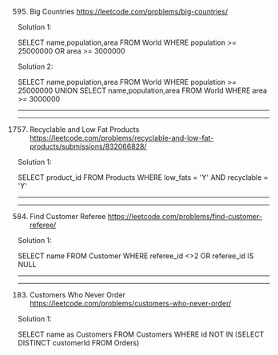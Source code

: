 595. Big Countries
https://leetcode.com/problems/big-countries/

Solution 1:

SELECT name,population,area FROM World
WHERE population >= 25000000 OR area >= 3000000

Solution 2:

SELECT name,population,area FROM World
WHERE population >= 25000000 
UNION
SELECT name,population,area FROM World
WHERE area >= 3000000

************************************************
************************************************

1757. Recyclable and Low Fat Products
https://leetcode.com/problems/recyclable-and-low-fat-products/submissions/832066828/

Solution 1:

SELECT product_id FROM Products
WHERE low_fats = 'Y' AND recyclable = 'Y'

************************************************
************************************************

584. Find Customer Referee
https://leetcode.com/problems/find-customer-referee/

Solution 1:

SELECT name FROM Customer
WHERE referee_id <>2 OR referee_id IS NULL


************************************************
************************************************

183. Customers Who Never Order
https://leetcode.com/problems/customers-who-never-order/

Solution 1:

SELECT name as Customers
FROM Customers
WHERE id NOT IN (SELECT DISTINCT customerId FROM Orders)
